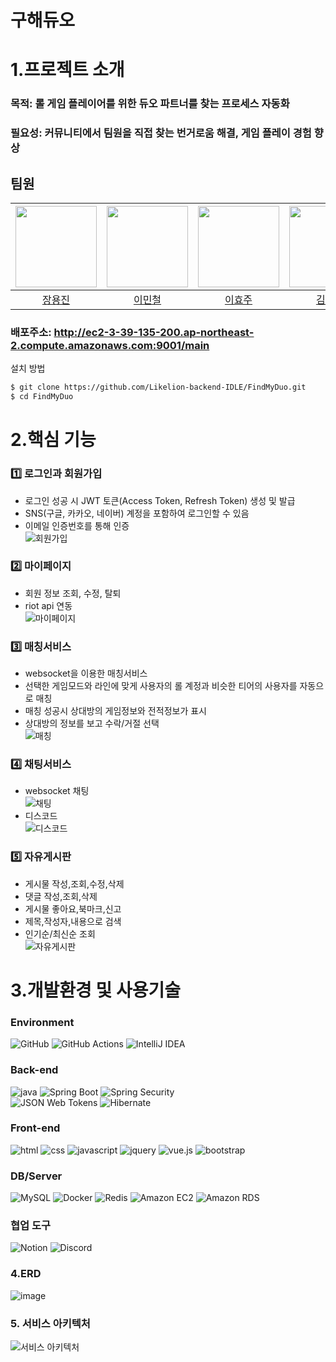 # 구해듀오

# 1.프로젝트 소개

### 목적: 롤 게임 플레이어를 위한 듀오 파트너를 찾는 프로세스 자동화
### 필요성: 커뮤니티에서 팀원을 직접 찾는 번거로움 해결, 게임 플레이 경험 향상

## 팀원

| <img src="https://avatars.githubusercontent.com/u/130991633?v=4" width="130" height="130"> | <img src="https://avatars.githubusercontent.com/u/89755903?v=4" width="130" height="130"> | <img src="https://avatars.githubusercontent.com/u/83864280?s=32&v=4" width="130" height="130"> | <img src="https://avatars.githubusercontent.com/u/112999436?v=4" width="130" height="130"> | <img src="https://avatars.githubusercontent.com/u/131418584?v=4" width="130" height="130"> |
|:-----------------------------------------------------------------------------------------:|:-----------------------------------------------------------------------------------------:|:-----------------------------------------------------------------------------------------:|:-----------------------------------------------------------------------------------------:|:-----------------------------------------------------------------------------------------:|
|                              [장용진](https://github.com/jyj9111)                               |                             [이민철](https://github.com/GrO0vy)                              |                             [이효주](https://github.com/Leehyoju97)                              |                              [김하늘](https://github.com/gureumi74)                              |                          [김구하](https://github.com/KoohaKim)                           |

### 배포주소: http://ec2-3-39-135-200.ap-northeast-2.compute.amazonaws.com:9001/main
     
설치 방법
``` bash
$ git clone https://github.com/Likelion-backend-IDLE/FindMyDuo.git
$ cd FindMyDuo
```

# 2.핵심 기능

### 1️⃣ 로그인과 회원가입
- 로그인 성공 시 JWT 토큰(Access Token, Refresh Token) 생성 및 발급
- SNS(구글, 카카오, 네이버) 계정을 포함하여 로그인할 수 있음
- 이메일 인증번호를 통해 인증
<br>![회원가입](https://github.com/Likelion-backend-IDLE/FindMyDuo/assets/83864280/7c355c47-8dd1-42dc-9eda-c14d0c249223)

### 2️⃣ 마이페이지
- 회원 정보 조회, 수정, 탈퇴
- riot api 연동
<br>![마이페이지](https://github.com/Likelion-backend-IDLE/FindMyDuo/assets/83864280/43425711-9995-45ae-bad1-deafd06f0970)


### 3️⃣ 매칭서비스
- websocket을 이용한 매칭서비스
- 선택한 게임모드와 라인에 맞게 사용자의 롤 계정과 비슷한 티어의 사용자를 자동으로 매칭
- 매칭 성공시 상대방의 게임정보와 전적정보가 표시
- 상대방의 정보를 보고 수락/거절 선택
<br>![매칭](https://github.com/Likelion-backend-IDLE/FindMyDuo/assets/83864280/a7ff9d0d-dcbf-4e74-8525-85dd02317b82)


### 4️⃣ 채팅서비스
- websocket 채팅
<br>![채팅](https://github.com/Likelion-backend-IDLE/FindMyDuo/assets/83864280/b0aeabf1-724d-4dac-a969-adb38829b587)
- 디스코드
<br>![디스코드](https://github.com/Likelion-backend-IDLE/FindMyDuo/assets/83864280/0f790ee0-724b-44c9-b0d5-edc08c54afbc)


### 5️⃣ 자유게시판
- 게시물 작성,조회,수정,삭제
- 댓글 작성,조회,삭제
- 게시물 좋아요,북마크,신고
- 제목,작성자,내용으로 검색
- 인기순/최신순 조회
<br>![자유게시판](https://github.com/Likelion-backend-IDLE/FindMyDuo/assets/83864280/12cf162b-3e71-4b9c-b15e-b00ce65fe46e)


# 3.개발환경 및 사용기술

### Environment
![GitHub](https://img.shields.io/badge/GitHub-181717?style=for-the-badge&logo=GitHub&logoColor=white)
![GitHub Actions](https://img.shields.io/badge/GitHub%20Actions-2088FF?style=for-the-badge&logo=GitHub%20Actions&logoColor=white)
![IntelliJ IDEA](https://img.shields.io/badge/IntelliJ%20Idea-000000?style=for-the-badge&logo=IntelliJ%20IDEA&logoColor=white)

### Back-end
![java](https://img.shields.io/badge/Java-007396?style=for-the-badge&logo=Java&logoColor=white)
![Spring Boot](https://img.shields.io/badge/Spring%20Boot-6DB33F?style=for-the-badge&logo=Spring%20Boot&logoColor=white)
![Spring Security](https://img.shields.io/badge/Spring%20Security-6DB33F?style=for-the-badge&logo=Spring%20Security&logoColor=white) <br/>
![JSON Web Tokens](https://img.shields.io/badge/JSON%20Web%20Tokens-000000?style=for-the-badge&logo=JSON%20Web%20Tokens&logoColor=white)
![Hibernate](https://img.shields.io/badge/Hibernate-59666C?style=for-the-badge&logo=Hibernate&logoColor=white)

### Front-end
![html](https://img.shields.io/badge/html5-E34F26?style=for-the-badge&logo=html5&logoColor=white)
![css](https://img.shields.io/badge/css-1572B6?style=for-the-badge&logo=css3&logoColor=white)
![javascript](https://img.shields.io/badge/javascript-F7DF1E?style=for-the-badge&logo=javascript&logoColor=black)
![jquery](https://img.shields.io/badge/jquery-0769AD?style=for-the-badge&logo=jquery&logoColor=white)
![vue.js](https://img.shields.io/badge/vue.js-4FC08D?style=for-the-badge&logo=vue.js&logoColor=white)
![bootstrap](https://img.shields.io/badge/bootstrap-7952B3?style=for-the-badge&logo=bootstrap&logoColor=white)

### DB/Server
![MySQL](https://img.shields.io/badge/MySQL-4479A1?style=for-the-badge&logo=MySQL&logoColor=white)
![Docker](https://img.shields.io/badge/Docker-2496ED?style=for-the-badge&logo=Docker&logoColor=white)
![Redis](https://img.shields.io/badge/Redis-DC382D?style=for-the-badge&logo=Redis&logoColor=white)
![Amazon EC2](https://img.shields.io/badge/Amazon%20EC2-FF9900?style=for-the-badge&logo=Amazon%20EC2&logoColor=white)
![Amazon RDS](https://img.shields.io/badge/Amazon%20RDS-527FFF?style=for-the-badge&logo=Amazon%20RDS&logoColor=white)

### 협업 도구
![Notion](https://img.shields.io/badge/Notion-000000?style=for-the-badge&logo=Notion&logoColor=white)
![Discord](https://img.shields.io/badge/Discord-5865F2?style=for-the-badge&logo=Discord&logoColor=white)


### 4.ERD
![image](https://github.com/Likelion-backend-IDLE/FindMyDuo/assets/83864280/6e86980d-471f-49bb-b244-5064a4590c18)

### 5. 서비스 아키텍처
![서비스 아키텍처](https://github.com/Likelion-backend-IDLE/FindMyDuo/assets/83864280/2d440bfe-54ab-499d-96dd-3ce89864b379)

